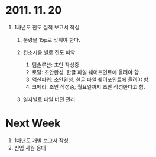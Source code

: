 # 2011. 11. 20

1. 1차년도 진도 실적 보고서 작성

   1. 분량을 15p로 맞춰야 한다.
   2. 컨소시움 별로 진도 파악
      1. 팀솔루션: 초안 작성중
      2. 로탈: 초안완성. 한글 파일 쉐어포인트에 올려야 함.
      3. 액션파워: 초안완성. 한글 파일 쉐어포인트에 올려야 함.
      4. 코메리: 초안 작성중, 월요일까지 초안 작성한다고 함.

   3. 일자별로 파일 버전 관리

# Next Week

1. 1차년도 개발 보고서 작성
2. 신입 사원 응대